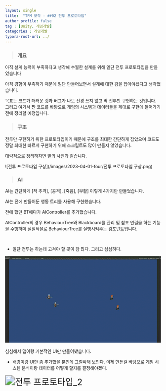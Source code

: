 ```yaml
---
layout: single
title:  "TFM 모작 - ##02 전투 프로토타입"
author_profile: false
tag : [Unity, 게임개발]
categories : 게임개발
typora-root-url: ../
---
```


> ### 개요

아직 설계 능력이 부족하다고 생각해 수월한 설계를 위해 일단 전투 프로토타입을 만들었습니다

아직 경험이 부족하기 때문에 일단 만들어보면서 설계에 대한 감을 잡아야겠다고 생각했습니다.

목표는 코드가 더러운 것과 버그가 나도 신경 쓰지 않고 딱 전투만 구현하는 것입니다. 그리고 여기서 짠 코드를 바탕으로 게임의 시스템과 데이터들을 제대로 구현에 들어가기 전에 정리할 예정입니다.



> ### 구조

전투만 구현하기 위한 프로토타입이기 때문에 구조를 최대한 간단하게 잡았으며 코드도 정말 최대한 빠르게 구현하기 위해 스크립트도 많이 만들지 않았습니다.



대략적으로 정리하자면 밑의 사진과 같습니다.

![전투 프로토타입 구상](/images/2023-04-01-four/전투 프로토타입 구상.png)



> ### AI

AI는 간단하게 [적 추격], [공격], [죽음], [부활] 이렇게 4가지만 만들었습니다.

AI는 전에 만들어둔 행동 트리를 사용해 구현했습니다.

전에 했던 BT에다가 AIController를 추가했습니다.

AIController의 경우 BehaviourTree와 Blackboard를 관리 및 참조 연결을 하는 기능을 수행하며 실질적을로 BehaviourTree를 실행시켜주는 컴포넌트입니다.



<br>



- 일단 전투는 하는데 고쳐야 할 곳이 참 많다. 그리고 심심하다.



<img src="/images/2023-04-01-four/전투 프로토타입_1-1680335729089-22.gif" alt="전투 프로토타입_1" style="zoom:200%;" />

<br>

심심해서 맵이랑 기본적인 UI만 만들어봤습니다.

- 배경이랑 UI만 좀 추가했을 뿐인데 그럴싸해 보인다. 이제 만든걸 바탕으로 게임 시스템 분석이랑 데이터를 어떻게 할지를 결정해야겠다.

<img src="/images/2023-04-01-four/전투 프로토타입_2-1680335733641-24.gif" alt="전투 프로토타입_2" style="zoom:200%;" />